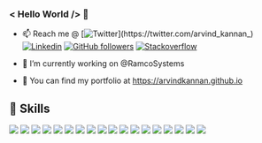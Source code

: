 ### < Hello World /> 👋

- 📫 Reach me @ 
[![Twitter](https://img.shields.io/badge/-arvindkannan-blue?style=flat-square&labelColor=1ca0f1&logo=twitter&logoColor=white&link=https://twitter.com/arvind_kannan_)](https://twitter.com/arvind_kannan_)
[![Linkedin](https://img.shields.io/badge/-arvindkannan-blue?style=flat-square&logo=Linkedin&logoColor=white&link=https://www.linkedin.com/in/arvindkannan1)](https://www.linkedin.com/in/arvindkannan1)
[![GitHub followers](https://img.shields.io/github/followers/arvindkannan?label=Follow&style=social)](https://github.com/arvindkannan/?tab=follow)
[![Stackoverflow](https://img.shields.io/badge/Stack_Overflow-FE7A16??style=flat-square&logo=stack-overflow&logoColor=white)](https://stackoverflow.com/story/arvind_k)

- 🔭 I’m currently working on @RamcoSystems
- 🌱 You can find my portfolio at https://arvindkannan.github.io

## 🚀 Skills

![](https://img.shields.io/badge/C%23-239120?style=for-the-badge&logo=c-sharp&logoColor=white) 
![](https://img.shields.io/badge/Node.js-43853D?style=for-the-badge&logo=node.js&logoColor=white)
![](https://img.shields.io/badge/TypeScript-007ACC?style=for-the-badge&logo=typescript&logoColor=white)
![](https://img.shields.io/badge/React-20232A?style=for-the-badge&logo=react&logoColor=61DAFB)
![](https://img.shields.io/badge/Python-14354C?style=for-the-badge&logo=python&logoColor=white)
![](https://img.shields.io/badge/Javascript-323330?style=for-the-badge&logo=javascript&logoColor=F7DF1E)
![](https://img.shields.io/badge/docker%20-%230db7ed.svg?&style=for-the-badge&logo=docker&logoColor=white)
![](https://img.shields.io/badge/Microsoft_SQL_Server-CC2927?style=for-the-badge&logo=microsoft-sql-server&logoColor=white)
![](https://img.shields.io/badge/MongoDB-4EA94B?style=for-the-badge&logo=mongodb&logoColor=white)
![](https://img.shields.io/badge/GO-000000?style=for-the-badge&logo=go&logoColor=white)
![](https://img.shields.io/badge/git%20-%23F05033.svg?&style=for-the-badge&logo=git&logoColor=white)
![](https://img.shields.io/badge/nginx%20-%23009639.svg?&style=for-the-badge&logo=nginx&logoColor=white)
![](https://img.shields.io/badge/PostgreSQL-316192?style=for-the-badge&logo=postgresql&logoColor=white)
![](https://img.shields.io/badge/mysql-%2300f.svg?&style=for-the-badge&logo=mysql&logoColor=white)
![](https://img.shields.io/badge/Markdown-000000?style=for-the-badge&logo=markdown&logoColor=white)
![](https://img.shields.io/badge/kubernetes%20-%23326ce5.svg?&style=for-the-badge&logo=kubernetes&logoColor=white)
![](https://img.shields.io/badge/azure%20-%230072C6.svg?&style=for-the-badge&logo=azure-devops&logoColor=white)
![](https://img.shields.io/badge/Rust-000000?style=for-the-badge&logo=rust&logoColor=white)

<!--
**arvindkannan/arvindkannan** is a ✨ _special_ ✨ repository because its `README.md` (this file) appears on your GitHub profile.

Here are some ideas to get you started:

- 🔭 I’m currently working on ...
- 🌱 I’m currently learning ...
- 👯 I’m looking to collaborate on ...
- 🤔 I’m looking for help with ...
- 💬 Ask me about ...
- 📫 How to reach me: ...
- 😄 Pronouns: ...
- ⚡ Fun fact: ...
-->
